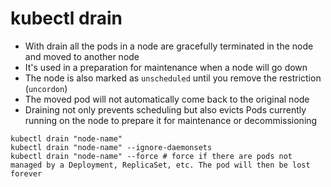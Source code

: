 # kubectl drain

- With drain all the pods in a node are gracefully terminated in the node and moved to another node
- It's used in a preparation for maintenance when a node will go down
- The node is also marked as `unscheduled` until you remove the restriction (`uncordon`)
- The moved pod will not automatically come back to the original node
- Draining not only prevents scheduling but also evicts Pods currently running on the node to prepare it for maintenance or decommissioning

```shell
kubectl drain "node-name"
kubectl drain "node-name" --ignore-daemonsets
kubectl drain "node-name" --force # force if there are pods not managed by a Deployment, ReplicaSet, etc. The pod will then be lost forever
```
